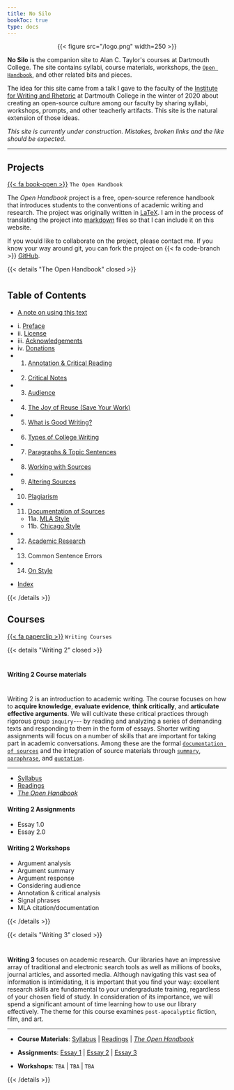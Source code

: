 ```yaml
---
title: No Silo
bookToc: true
type: docs
---
```


<div style="text-align:center">{{< figure src="/logo.png" width=250 >}}</div>

**No Silo** is the companion site to Alan C. Taylor's courses at Dartmouth College. The site contains syllabi, course materials, workshops, the [`Open Handbook`](/resources/open-handbook), and other related bits and pieces. 

The idea for this site came from a talk I gave to the faculty of the [Institute for Writing and Rhetoric](https://writing-speech.dartmouth.edu) at Dartmouth College in the winter of 2020 about creating an open-source culture among our faculty by sharing syllabi, workshops, prompts, and other teacherly artifacts. This site is the natural extension of those ideas.

*This site is currently under construction. Mistakes, broken links and the like should be expected*.

---



## Projects

[{{< fa book-open >}}]() `The Open Handbook`


The *Open Handbook* project is a free, open-source reference handbook that introduces students to the conventions of academic writing and research. The project was originally written in [LaTeX](https://www.latex-project.org/). I am in the process of translating the project into [markdown](https://daringfireball.net/projects/markdown/) files so that I can include it on this website. 

If you would like to collaborate on the project, please contact me. If you know your way around git, you can fork the project on {{< fa code-branch >}} [GitHub](https://github.com/stockphrase/no-silo).


{{< details "The Open Handbook" closed >}}

#

## Table of Contents

* [A note on using this text](/resources/open-handbook/using-this-text)

- i. [Preface](/resources/open-handbook/preface/)
- ii. [License](/resources/open-handbook/license/)
- iii. [Acknowledgements](/resources/open-handbook/acknowledgments)
- iv. [Donations](/resources/open-handbook/donations)
- 1. [Annotation & Critical Reading](/resources/open-handbook/chapter-1/)
- 2. [Critical Notes](/resources/open-handbook/chapter-2)
- 3. [Audience](/resources/open-handbook/chapter-3)
- 4. [The Joy of Reuse (Save Your Work)](/resources/open-handbook/chapter-4)
- 5. [What is Good Writing?](/resources/open-handbook/chapter-5)
- 6. [Types of College Writing](/resources/open-handbook/chapter-6)
- 7. [Paragraphs & Topic Sentences](/resources/open-handbook/chapter-7)
- 8. [Working with Sources](/resources/open-handbook/chapter-8)
- 9. [Altering Sources](/resources/open-handbook/chapter-9)
- 10. [Plagiarism](/resources/open-handbook/chapter-10)
- 11. [Documentation of Sources](/resources/open-handbook/chapter-11)
    - 11a. [MLA Style](/resources/open-handbook/chapter-11-mla)
    - 11b. [Chicago Style](/resources/open-handbook/chapter-11-chi)
- 12. [Academic Research](/resources/open-handbook/chapter-12)
- 13. Common Sentence Errors
- 14. [On Style](/resources/open-handbook/chapter-14)

* [Index](/resources/open-handbook/keyword-index)



{{< /details >}}


## Courses

[{{< fa paperclip >}}]() `Writing Courses`

{{< details "Writing 2" closed >}}

#

#### Writing 2 Course materials

#

Writing 2 is an introduction to academic writing. The course focuses on how to **acquire knowledge**, **evaluate evidence**, **think critically**, and **articulate effective arguments**. We will cultivate these critical practices through rigorous group `inquiry`--- by reading and analyzing a series of demanding texts and responding to them in the form of essays. Shorter writing assignments will focus on a number of skills that are important for taking part in academic conversations. Among these are the formal [`documentation of sources`](/resources/open-handbook/chapter-11/) and the integration of source materials through [`summary`](https://no-silo.com/resources/open-handbook/chapter-8/), [`paraphrase`](https://no-silo.com/resources/open-handbook/chapter-8/), and [`quotation`](https://no-silo.com/resources/open-handbook/chapter-8/).

---

- [Syllabus](/courses/writing-2/syllabus)
- [Readings](https://canvas.dartmouth.edu)
- [*The Open Handbook*](/resources/open-handbook/)

#### Writing 2 Assignments

- Essay 1.0
- Essay 2.0

#### Writing 2 Workshops

- Argument analysis
- Argument summary
- Argument response
- Considering audience
- Annotation & critical analysis
- Signal phrases
- MLA citation/documentation


{{< /details >}}



{{< details "Writing 3" closed >}}

#

**Writing 3** focuses on academic research. Our libraries have an impressive array of traditional and electronic search tools as well as millions of books, journal articles, and assorted media. Although navigating this vast sea of information is intimidating, it is important that you find your way: excellent research skills are fundamental to your undergraduate training, regardless of your chosen field of study. In consideration of its importance, we will spend a significant amount of time learning how to use our library effectively. The theme for this course examines `post-apocalyptic` fiction, film, and art.

---

- **Course Materials**: [Syllabus]() | [Readings](https://canvas.dartmouth.edu) | *[The Open Handbook](/resources/open-handbook/)*

- **Assignments**:    [Essay 1]() | [Essay 2]() | [Essay 3]()

- **Workshops**:    `TBA` | `TBA` | `TBA`


{{< /details >}}



